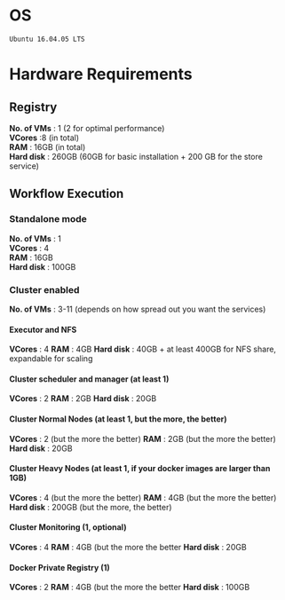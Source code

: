 # OS  
`` Ubuntu 16.04.05 LTS `` 

# Hardware Requirements 

## Registry
  **No. of VMs** : 1 (2 for optimal performance)  
  **VCores** :8 (in total)  
  **RAM** : 16GB  (in total)  
  **Hard disk** : 260GB (60GB for basic installation + 200 GB for the store service)
  
## Workflow Execution

### Standalone mode

  **No. of VMs** : 1  
  **VCores** : 4  
  **RAM** : 16GB  
  **Hard disk** : 100GB  

### Cluster enabled
  **No. of VMs** : 3-11 (depends on how spread out you want the services)
 
#### Executor and NFS
  **VCores** : 4
  **RAM** : 4GB
  **Hard disk** : 40GB + at least 400GB for NFS share, expandable for scaling

#### Cluster scheduler and manager (at least 1)
  **VCores** : 2
  **RAM** : 2GB
  **Hard disk** : 20GB

#### Cluster Normal Nodes (at least 1, but the more, the better)
  **VCores** : 2 (but the more the better)
  **RAM** : 2GB (but the more the better)
  **Hard disk** : 20GB

#### Cluster Heavy Nodes (at least 1, if your docker images are larger than 1GB)
  **VCores** : 4 (but the more the better)
  **RAM** : 4GB (but the more the better)
  **Hard disk** : 200GB (but the more, the better)

#### Cluster Monitoring (1, optional)
  **VCores** : 4
  **RAM** : 4GB (but the more the better
  **Hard disk** : 20GB

#### Docker Private Registry (1)
  **VCores** : 2
  **RAM** : 4GB (but the more the better
  **Hard disk** : 100GB
